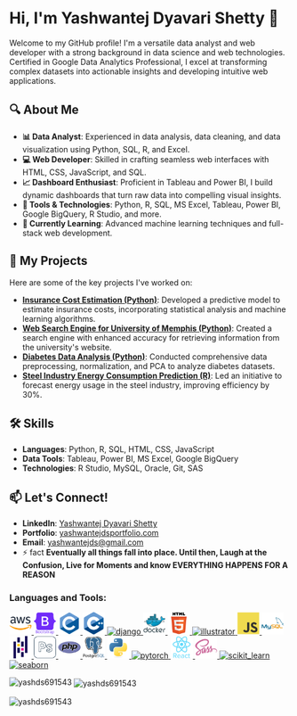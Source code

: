 # Hi, I'm Yashwantej Dyavari Shetty 👋

Welcome to my GitHub profile! I'm a versatile data analyst and web developer with a strong background in data science and web technologies. Certified in Google Data Analytics Professional, I excel at transforming complex datasets into actionable insights and developing intuitive web applications.

## 🔍 About Me
- **📊 Data Analyst**: Experienced in data analysis, data cleaning, and data visualization using Python, SQL, R, and Excel.
- **💻 Web Developer**: Skilled in crafting seamless web interfaces with HTML, CSS, JavaScript, and SQL.
- **📈 Dashboard Enthusiast**: Proficient in Tableau and Power BI, I build dynamic dashboards that turn raw data into compelling visual insights.
- **🔧 Tools & Technologies**: Python, R, SQL, MS Excel, Tableau, Power BI, Google BigQuery, R Studio, and more.
- **🌱 Currently Learning**: Advanced machine learning techniques and full-stack web development.

## 🚀 My Projects
Here are some of the key projects I've worked on:

- **[Insurance Cost Estimation (Python)](https://github.com/your-repo-link)**: Developed a predictive model to estimate insurance costs, incorporating statistical analysis and machine learning algorithms.
- **[Web Search Engine for University of Memphis (Python)](https://github.com/your-repo-link)**: Created a search engine with enhanced accuracy for retrieving information from the university's website.
- **[Diabetes Data Analysis (Python)](https://github.com/your-repo-link)**: Conducted comprehensive data preprocessing, normalization, and PCA to analyze diabetes datasets.
- **[Steel Industry Energy Consumption Prediction (R)](https://github.com/your-repo-link)**: Led an initiative to forecast energy usage in the steel industry, improving efficiency by 30%.

## 🛠️ Skills
- **Languages**: Python, R, SQL, HTML, CSS, JavaScript
- **Data Tools**: Tableau, Power BI, MS Excel, Google BigQuery
- **Technologies**: R Studio, MySQL, Oracle, Git, SAS

## 📫 Let's Connect!
- **LinkedIn**: [Yashwantej Dyavari Shetty](https://www.linkedin.com/in/your-linkedin-profile)
- **Portfolio**: [yashwantejdsportfolio.com](https://yashwantejdsportfolio.com/)
- **Email**: yashwantejds@gmail.com
- ⚡ fact **Eventually all things fall into place. Until then, Laugh at the Confusion, Live for Moments and know EVERYTHING HAPPENS FOR A REASON**

<h3 align="left">Languages and Tools:</h3>
<p align="left"> <a href="https://aws.amazon.com" target="_blank" rel="noreferrer"> <img src="https://raw.githubusercontent.com/devicons/devicon/master/icons/amazonwebservices/amazonwebservices-original-wordmark.svg" alt="aws" width="40" height="40"/> </a> <a href="https://getbootstrap.com" target="_blank" rel="noreferrer"> <img src="https://raw.githubusercontent.com/devicons/devicon/master/icons/bootstrap/bootstrap-plain-wordmark.svg" alt="bootstrap" width="40" height="40"/> </a> <a href="https://www.cprogramming.com/" target="_blank" rel="noreferrer"> <img src="https://raw.githubusercontent.com/devicons/devicon/master/icons/c/c-original.svg" alt="c" width="40" height="40"/> </a> <a href="https://www.w3schools.com/cpp/" target="_blank" rel="noreferrer"> <img src="https://raw.githubusercontent.com/devicons/devicon/master/icons/cplusplus/cplusplus-original.svg" alt="cplusplus" width="40" height="40"/> </a> <a href="https://www.djangoproject.com/" target="_blank" rel="noreferrer"> <img src="https://cdn.worldvectorlogo.com/logos/django.svg" alt="django" width="40" height="40"/> </a> <a href="https://www.docker.com/" target="_blank" rel="noreferrer"> <img src="https://raw.githubusercontent.com/devicons/devicon/master/icons/docker/docker-original-wordmark.svg" alt="docker" width="40" height="40"/> </a> <a href="https://www.w3.org/html/" target="_blank" rel="noreferrer"> <img src="https://raw.githubusercontent.com/devicons/devicon/master/icons/html5/html5-original-wordmark.svg" alt="html5" width="40" height="40"/> </a> <a href="https://www.adobe.com/in/products/illustrator.html" target="_blank" rel="noreferrer"> <img src="https://www.vectorlogo.zone/logos/adobe_illustrator/adobe_illustrator-icon.svg" alt="illustrator" width="40" height="40"/> </a> <a href="https://developer.mozilla.org/en-US/docs/Web/JavaScript" target="_blank" rel="noreferrer"> <img src="https://raw.githubusercontent.com/devicons/devicon/master/icons/javascript/javascript-original.svg" alt="javascript" width="40" height="40"/> </a> <a href="https://www.mysql.com/" target="_blank" rel="noreferrer"> <img src="https://raw.githubusercontent.com/devicons/devicon/master/icons/mysql/mysql-original-wordmark.svg" alt="mysql" width="40" height="40"/> </a> <a href="https://pandas.pydata.org/" target="_blank" rel="noreferrer"> <img src="https://raw.githubusercontent.com/devicons/devicon/2ae2a900d2f041da66e950e4d48052658d850630/icons/pandas/pandas-original.svg" alt="pandas" width="40" height="40"/> </a> <a href="https://www.photoshop.com/en" target="_blank" rel="noreferrer"> <img src="https://raw.githubusercontent.com/devicons/devicon/master/icons/photoshop/photoshop-line.svg" alt="photoshop" width="40" height="40"/> </a> <a href="https://www.php.net" target="_blank" rel="noreferrer"> <img src="https://raw.githubusercontent.com/devicons/devicon/master/icons/php/php-original.svg" alt="php" width="40" height="40"/> </a> <a href="https://www.postgresql.org" target="_blank" rel="noreferrer"> <img src="https://raw.githubusercontent.com/devicons/devicon/master/icons/postgresql/postgresql-original-wordmark.svg" alt="postgresql" width="40" height="40"/> </a> <a href="https://www.python.org" target="_blank" rel="noreferrer"> <img src="https://raw.githubusercontent.com/devicons/devicon/master/icons/python/python-original.svg" alt="python" width="40" height="40"/> </a> <a href="https://pytorch.org/" target="_blank" rel="noreferrer"> <img src="https://www.vectorlogo.zone/logos/pytorch/pytorch-icon.svg" alt="pytorch" width="40" height="40"/> </a> <a href="https://reactjs.org/" target="_blank" rel="noreferrer"> <img src="https://raw.githubusercontent.com/devicons/devicon/master/icons/react/react-original-wordmark.svg" alt="react" width="40" height="40"/> </a> <a href="https://sass-lang.com" target="_blank" rel="noreferrer"> <img src="https://raw.githubusercontent.com/devicons/devicon/master/icons/sass/sass-original.svg" alt="sass" width="40" height="40"/> </a> <a href="https://scikit-learn.org/" target="_blank" rel="noreferrer"> <img src="https://upload.wikimedia.org/wikipedia/commons/0/05/Scikit_learn_logo_small.svg" alt="scikit_learn" width="40" height="40"/> </a> <a href="https://seaborn.pydata.org/" target="_blank" rel="noreferrer"> <img src="https://seaborn.pydata.org/_images/logo-mark-lightbg.svg" alt="seaborn" width="40" height="40"/> </a> </p>

<p><img align="left" src="https://github-readme-stats.vercel.app/api/top-langs?username=yashds691543&show_icons=true&locale=en&layout=compact" alt="yashds691543" /></p>

<p>&nbsp;<img align="center" src="https://github-readme-stats.vercel.app/api?username=yashds691543&show_icons=true&locale=en" alt="yashds691543" /></p>

<p><img align="center" src="https://github-readme-streak-stats.herokuapp.com/?user=yashds691543&" alt="yashds691543" /></p>
